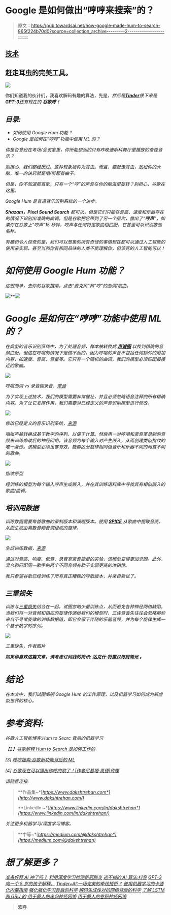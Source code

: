 # Google 是如何做出“哼哼来搜索”的？

> 原文：<https://pub.towardsai.net/how-google-made-hum-to-search-865f224b70d0?source=collection_archive---------2----------------------->

## [技术](https://towardsai.net/p/category/technology)

## 赶走耳虫的完美工具。

![](img/bea4e6859cd7dff227a262e8906627e6.png)

你们知道我的伙计们，我喜欢解码有趣的算法，先是[](https://towardsdatascience.com/the-inescapable-ai-algorithm-tiktok-ad4c6fd981b8)*，然后是[***Tinder***](/tinder-ai-a-perfect-matchmaking-b0a7b916e271)接下来是[***GPT-3***](/gpt-3-explained-to-a-5-year-old-1f3cb9fa030b)还有现在的 ***谷歌哼！****

## *目录:*

*   *如何使用 Google Hum 功能？*
*   *Google 是如何在“哼哼”功能中使用 ML 的？*

*你是否曾经在考场/会议室里，你所能想到的只有昨晚迪斯科舞厅里播放的奇怪音乐？*

*别担心，我们都经历过。这种现象被称为耳虫。而且，要赶走耳虫，放松你的大脑，唯一的诀窍就是唱/听那首曲子。*

*但是，你不知道那首歌，只有一个“哼”的声音在你的脑海里旋转？别担心，谷歌在这里。*

*Google Hum 是普通音乐识别系统的一个进步。*

***Shazam，Pixel Sound Search** 都可以，但是它们只能在音高、速度和乐器存在的情况下识别出准确的曲调。但是谷歌把它带到了另一个层次，推出了“**哼声**”，如果你在谷歌上“*哼声*”15 秒钟，哼声与任何特定歌曲相匹配，它甚至可以识别歌曲名称。*

*有趣和令人惊奇的是，我们可以想象的所有奇怪的事情现在都可以通过人工智能的使用来实现，甚至当和你有相同品味的人类不能理解你，但该死的人工智能可以！*

# *如何使用 Google Hum 功能？*

*这很简单，去你的谷歌搜索，点击“麦克风”和“哼”的曲调/歌曲。*

*![](img/24f62c7f8b23e1a8e373b51ab80c4fff.png)**![](img/8d1dda4eec133e1ab9d55322b71f66cc.png)*

# *Google 是如何在“哼哼”功能中使用 ML 的？*

*在典型的音乐识别系统中，为了处理音频，样本被转换成 [**声谱图**](https://en.wikipedia.org/wiki/Spectrogram) 以找到精确的音频匹配。但这在哼唱的情况下是做不到的，因为哼唱的声音不包括任何额外的附加内容，如速度、音高、音量等。它只有一个随机的曲调，我们的模型必须匹配最接近的歌曲。*

*![](img/e3d4f87b4ad358969c04030baf46a7f7.png)*

*哼唱曲调 vs 录音棚录音，[来源](https://ai.googleblog.com/2020/11/the-machine-learning-behind-hum-to.html)*

*为了实现上述技术，我们的模型需要非常健壮，并且必须忽略语音注释的所有精确内容。为了让它发挥作用，我们需要对已经定义的声音识别模型进行修改。*

*![](img/8955c9488b400117eccfe8987473e39d.png)*

*修改已经定义的音乐识别系统，[来源](https://ai.googleblog.com/2020/11/the-machine-learning-behind-hum-to.html)*

*嗡嗡声被转换成基于数字的序列，以便于计算。然后用一对哼唱和录音室录制的音频来训练修改后的神经网络，该音频为每个输入对产生嵌入，从而创建类似指纹的唯一身份。该模型必须足够有效，能够区分旋律相同但音乐和乐器不同的两首不同的歌曲。*

*![](img/63067b168353e0eeda1f2641bac78070.png)*

*指纹原型*

*经训练的模型为每个输入哼声生成嵌入，并在其训练语料库中寻找具有相似嵌入的歌曲/曲调。*

## *培训用数据*

*训练数据需要每首歌曲的录制版本和演唱版本。使用 [**SPICE**](https://ai.googleblog.com/2019/11/spice-self-supervised-pitch-estimation.html) 从歌曲中提取音高，从而生成由离散音频音调组成的旋律。*

*![](img/036e262f82f30dc7a4f728adb2b9d74d.png)*

*生成训练数据，[来源](https://ai.googleblog.com/2020/11/the-machine-learning-behind-hum-to.html)*

*通过对音高、响度、低音、录音室录音能量的实验，该模型变得更加坚固。此外，混合和匹配同一歌手的两个不同音频有助于实现更高的准确性。*

*我只希望谷歌已经训练了所有真正糟糕的哼歌版本，并亲自尝试了。*

## *三重损失*

*训练与[三重损失](https://en.wikipedia.org/wiki/Triplet_loss)结合在一起，试图忽略少量训练点，从而避免各种神经网络缺陷。当我们将一对音频和相应的旋律传递给我们的模型时，三连音丢失往往会忽略那些来自不寻常旋律的训练数据值，即它会留下伴随的乐器音频，并为每个旋律生成一个基于数字的序列。*

*![](img/f802926e3c1fc79118177d65ea940bf6.png)*

*三重缺失，作者图片*

***如果你喜欢这篇文章，请考虑订阅我的简讯:** [**达克什·特雷汉每周简讯**](https://mailchi.mp/b535943b5fff/daksh-trehan-weekly-newsletter) **。***

# *结论*

*在本文中，我们试图阐明 Google Hum 的工作原理，以及机器学习如何成为新虚拟世界的核心。*

# *参考资料:*

*谷歌人工智能博客:Hum to Searc 背后的机器学习*

*【2】[谷歌解释 Hum to Search 是如何工作的](https://9to5google.com/2020/11/12/google-hum-to-search-works/#:~:text=When%20you%20hum%20to%20Search,Search%20results%20featuring%20match%20percentages.)*

*[3] [哼哼搜索:谷歌新功能背后的 ML](https://analyticsindiamag.com/hum-song-search-google-feature-maachine-learning/)*

*[4] [谷歌现在可以猜出你哼的歌了！|作者尼基塔·高德|传媒](https://gawdenikita10.medium.com/google-can-now-guess-the-song-you-hum-e9c843f68673)*

*请随意连接:*

> **作品集~*[*https://www.dakshtrehan.com*](http://www.dakshtrehan.com/)*
> 
> **LinkedIn ~*[*https://www.linkedin.com/in/dakshtrehan*](https://www.linkedin.com/in/dakshtrehan/)*

*关注更多机器学习/深度学习博客。*

> **中等~*[*https://medium.com/@dakshtrehan*](https://medium.com/@dakshtrehan)*

# *想了解更多？*

*[准备好拜 AI 神了吗？](https://medium.com/swlh/are-you-ready-to-worship-ai-gods-818c9b7490dc)
[利用深度学习检测新冠肺炎](https://towardsdatascience.com/detecting-covid-19-using-deep-learning-262956b6f981)
[逃不掉的 AI 算法:抖音](https://towardsdatascience.com/the-inescapable-ai-algorithm-tiktok-ad4c6fd981b8)
[GPT-3 向一个 5 岁的孩子解释。](/gpt-3-explained-to-a-5-year-old-1f3cb9fa030b)
[Tinder+AI:一场完美的牵线搭桥？](https://medium.com/towards-artificial-intelligence/tinder-ai-a-perfect-matchmaking-b0a7b916e271)
[使用机器学习的卡通化内幕指南](https://medium.com/towards-artificial-intelligence/an-insiders-guide-to-cartoonization-using-machine-learning-ce3648adfe8)
[强化强化学习背后的科学](https://medium.com/towards-artificial-intelligence/reinforcing-the-science-behind-reinforcement-learning-d2643ca39b51)
[解码生成性对抗网络背后的科学](https://medium.com/towards-artificial-intelligence/decoding-science-behind-generative-adversarial-networks-4d188a67d863)
[了解 LSTM 和 GRU 的](https://medium.com/towards-artificial-intelligence/understanding-lstms-and-gru-s-b69749acaa35)
[用于假人的递归神经网络](https://medium.com/towards-artificial-intelligence/recurrent-neural-networks-for-dummies-8d2c4c725fbe)
[用于假人的卷积神经网络](https://medium.com/towards-artificial-intelligence/convolutional-neural-networks-for-dummies-afd7166cd9e)*

> **欢呼**